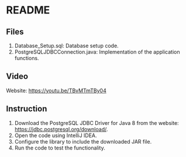 # README

## Files

1. Database_Setup.sql:              Database setup code.
2. PostgreSQLJDBCConnection.java:   Implementation of the application functions.

## Video

Website: https://youtu.be/TBvMTmTBy04

## Instruction

1. Download the PostgreSQL JDBC Driver for Java 8 from the website: https://jdbc.postgresql.org/download/.
2. Open the code using IntelliJ IDEA.
3. Configure the library to include the downloaded JAR file.
4. Run the code to test the functionality.
